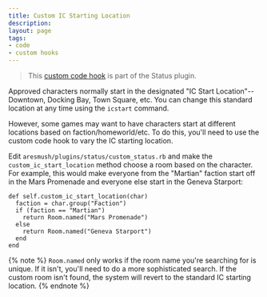 ```yaml
---
title: Custom IC Starting Location
description: 
layout: page
tags:
- code
- custom hooks
---
```


> This [custom code hook](/tutorials/code/custom-hooks.html) is part of the Status plugin.

Approved characters normally start in the designated "IC Start Location"--Downtown, Docking Bay, Town Square, etc.  You can change this standard location at any time using the `icstart` command.

However, some games may want to have characters start at different locations based on faction/homeworld/etc.  To do this, you'll need to use the custom code hook to vary the IC starting location.  

Edit `aresmush/plugins/status/custom_status.rb` and make the `custom_ic_start_location` method choose a room based on the character.  For example, this would make everyone from the "Martian" faction start off in the Mars Promenade and everyone else start in the Geneva Starport:

    def self.custom_ic_start_location(char)
      faction = char.group("Faction")
      if (faction == "Martian")
        return Room.named("Mars Promenade")
      else
        return Room.named("Geneva Starport")
      end
    end

{% note %} 
`Room.named` only works if the room name you're searching for is unique.  If it isn't, you'll need to do a more sophisticated search.  If the custom room isn't found, the system will revert to the standard IC starting location.
{% endnote %}
